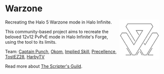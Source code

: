 # Warzone
<img src="assets/icon.png" align="right"/>

Recreating the Halo 5 Warzone mode in Halo Infinite.

This community-based project aims to recreate the beloved 12v12 PvPvE mode in Halo Infinite's Forge, using the tool to its limits.

Team: [Captain Punch](https://x.com/ScriptersGuild), [Okom](https://x.com/_Okom), [Implied Skill](https://x.com/impliedskill), [Precellence](https://x.com/Precellence), [TostEZ28](https://www.youtube.com/@TostEZ28), [HarbyTV](https://x.com/EddieHarbison) 

Read more about [The Scripter's Guild](https://wiki.thescriptersguild.com/main/community/the-scripters-guild).
